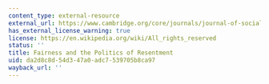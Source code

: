 ```yaml
---
content_type: external-resource
external_url: https://www.cambridge.org/core/journals/journal-of-social-policy/article/fairness-and-the-politics-of-resentment/C64E9EDB27F34934FD254D4687CF6279
has_external_license_warning: true
license: https://en.wikipedia.org/wiki/All_rights_reserved
status: ''
title: Fairness and the Politics of Resentment
uid: da2d8c8d-54d3-47a0-adc7-539705b8ca97
wayback_url: ''
---
```

